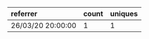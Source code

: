 | referrer          | count | uniques |
| :---------------- | :---- | :------ |
| 26/03/20 20:00:00 | 1     | 1       |